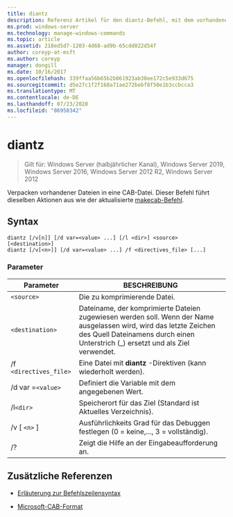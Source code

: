 ```yaml
---
title: diantz
description: Referenz Artikel für den diantz-Befehl, mit dem vorhandene Dateien in eine CAB-Datei (CAB-Datei) verpackt werden.
ms.prod: windows-server
ms.technology: manage-windows-commands
ms.topic: article
ms.assetid: 218ed5d7-1203-4d68-ad9b-65cdd022d54f
author: coreyp-at-msft
ms.author: coreyp
manager: dongill
ms.date: 10/16/2017
ms.openlocfilehash: 339ffaa56b65b2b061923ab38ee172c5e933d675
ms.sourcegitcommit: d5e27c1f2f168a71ae272bebf8f50e1b3ccbcca3
ms.translationtype: MT
ms.contentlocale: de-DE
ms.lasthandoff: 07/23/2020
ms.locfileid: "86958342"
---
```

# <a name="diantz"></a>diantz

> Gilt für: Windows Server (halbjährlicher Kanal), Windows Server 2019, Windows Server 2016, Windows Server 2012 R2, Windows Server 2012

Verpacken vorhandener Dateien in eine CAB-Datei. Dieser Befehl führt dieselben Aktionen aus wie der aktualisierte [makecab-Befehl](makecab.md).

## <a name="syntax"></a>Syntax

```
diantz [/v[n]] [/d var=<value> ...] [/l <dir>] <source> [<destination>]
diantz [/v[<n>]] [/d var=<value> ...] /f <directives_file> [...]
```

### <a name="parameters"></a>Parameter

| Parameter | BESCHREIBUNG |
| --------- | ----------- |
| `<source>` | Die zu komprimierende Datei. |
| `<destination>` | Dateiname, der komprimierte Dateien zugewiesen werden soll. Wenn der Name ausgelassen wird, wird das letzte Zeichen des Quell Dateinamens durch einen Unterstrich (_) ersetzt und als Ziel verwendet. |
| /f `<directives_file>` | Eine Datei mit **diantz** -Direktiven (kann wiederholt werden). |
| /d var =`<value>` | Definiert die Variable mit dem angegebenen Wert. |
| /l`<dir>` | Speicherort für das Ziel (Standard ist Aktuelles Verzeichnis). |
| /v [ `<n>` ] | Ausführlichkeits Grad für das Debuggen festlegen (0 = keine,..., 3 = vollständig). |
| /? | Zeigt die Hilfe an der Eingabeaufforderung an. |

## <a name="additional-references"></a>Zusätzliche Referenzen

- [Erläuterung zur Befehlszeilensyntax](command-line-syntax-key.md)

- [Microsoft-CAB-Format](/previous-versions/bb417343(v=msdn.10))
